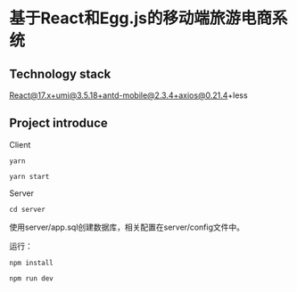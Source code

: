 # 基于React和Egg.js的移动端旅游电商系统

## Technology stack

React@17.x+umi@3.5.18+antd-mobile@2.3.4+axios@0.21.4+less

## Project introduce

Client

```
yarn

yarn start
```

Server

```
cd server
```

使用server/app.sql创建数据库，相关配置在server/config文件中。

运行：

```
npm install

npm run dev
```




